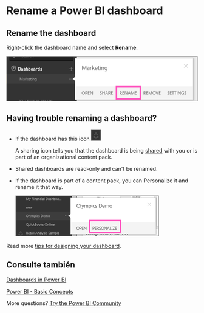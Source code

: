 <properties
   pageTitle="Rename a Power BI dashboard"
   description="Rename a Power BI dashboard."
   services="powerbi"
   documentationCenter=""
   authors="mihart"
   manager="mblythe"
   backup=""
   editor=""
   tags=""
   qualityFocus="no"
   qualityDate=""/>

<tags
   ms.service="powerbi"
   ms.devlang="NA"
   ms.topic="article"
   ms.tgt_pltfrm="NA"
   ms.workload="powerbi"
   ms.date="10/07/2016"
   ms.author="mihart"/>
# Rename a Power BI dashboard

## Rename the dashboard

Right-click the dashboard name and select <bpt id="p1">**</bpt>Rename<ept id="p1">**</ept>.

![](media/powerbi-service-rename-a-dashboard/rename_dataset_new.png)

## Having trouble renaming a dashboard?

-   If the dashboard has this icon ![](media/powerbi-service-rename-a-dashboard/PBI_SharedWithYouIcon.png)

    A sharing icon  tells you that the dashboard is being <bpt id="p1">[</bpt>shared<ept id="p1">](powerbi-service-share-unshare-dashboard.md)</ept> with you or is part of an organizational content pack.  

-   Shared dashboards are read-only and can't be renamed. 

-   If the dashboard is part of a content pack, you can Personalize it and rename it that way.

    ![](media/powerbi-service-rename-a-dashboard/PBI_DashPersonalize.png)

Read more <bpt id="p1">[</bpt>tips for designing your dashboard<ept id="p1">](powerbi-service-tips-for-designing-a-great-dashboard.md)</ept>.

## Consulte también

[Dashboards in Power BI](powerbi-service-dashboards.md)

[Power BI - Basic Concepts](powerbi-service-basic-concepts.md)

More questions? [Try the Power BI Community](http://community.powerbi.com/)
